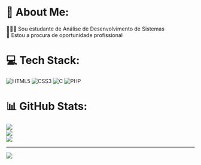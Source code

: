 # 💫 About Me:
👩🏻‍💻 Sou estudante de Análise de Desenvolvimento de Sistemas<br>🎯 Estou a procura de oportunidade profissional


# 💻 Tech Stack:
![HTML5](https://img.shields.io/badge/html5-%23E34F26.svg?style=flat-square&logo=html5&logoColor=white) ![CSS3](https://img.shields.io/badge/css3-%231572B6.svg?style=flat-square&logo=css3&logoColor=white) ![C](https://img.shields.io/badge/c-%2300599C.svg?style=flat-square&logo=c&logoColor=white) ![PHP](https://img.shields.io/badge/php-%23777BB4.svg?style=flat-square&logo=php&logoColor=white)
# 📊 GitHub Stats:
![](https://github-readme-stats.vercel.app/api?username=Giovannakox&theme=dracula&hide_border=false&include_all_commits=false&count_private=false)<br/>
![](https://github-readme-streak-stats.herokuapp.com/?user=Giovannakox&theme=dracula&hide_border=false)<br/>
![](https://github-readme-stats.vercel.app/api/top-langs/?username=Giovannakox&theme=dracula&hide_border=false&include_all_commits=false&count_private=false&layout=compact)

---
[![](https://visitcount.itsvg.in/api?id=Giovannakox&icon=0&color=0)](https://visitcount.itsvg.in)

<!-- Proudly created with GPRM ( https://gprm.itsvg.in ) -->